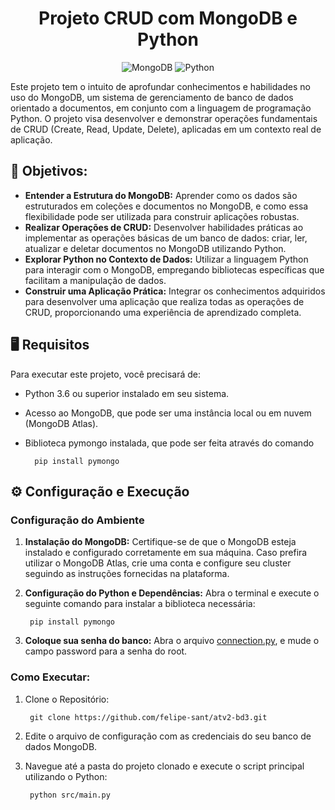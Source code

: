<div align="center">

# Projeto CRUD com MongoDB e Python

![MongoDB](https://img.shields.io/badge/MongoDB-%234ea94b.svg?style=for-the-badge&logo=mongodb&logoColor=white)
![Python](https://img.shields.io/badge/python-3670A0?style=for-the-badge&logo=python&logoColor=ffdd54)

</div>

Este projeto tem o intuito de aprofundar conhecimentos e habilidades no uso do MongoDB, um sistema de gerenciamento de banco de dados orientado a documentos, em conjunto com a linguagem de programação Python. O projeto visa desenvolver e demonstrar operações fundamentais de CRUD (Create, Read, Update, Delete), aplicadas em um contexto real de aplicação.

## 🎯 Objetivos:

- **Entender a Estrutura do MongoDB:** Aprender como os dados são estruturados em coleções e documentos no MongoDB, e como essa flexibilidade pode ser utilizada para construir aplicações robustas.
- **Realizar Operações de CRUD:** Desenvolver habilidades práticas ao implementar as operações básicas de um banco de dados: criar, ler, atualizar e deletar documentos no MongoDB utilizando Python.
- **Explorar Python no Contexto de Dados:** Utilizar a linguagem Python para interagir com o MongoDB, empregando bibliotecas específicas que facilitam a manipulação de dados.
- **Construir uma Aplicação Prática:** Integrar os conhecimentos adquiridos para desenvolver uma aplicação que realiza todas as operações de CRUD, proporcionando uma experiência de aprendizado completa.

## 🖥️ Requisitos

Para executar este projeto, você precisará de:

- Python 3.6 ou superior instalado em seu sistema.
- Acesso ao MongoDB, que pode ser uma instância local ou em nuvem (MongoDB Atlas).
- Biblioteca pymongo instalada, que pode ser feita através do comando

        pip install pymongo

## ⚙️ Configuração e Execução

### Configuração do Ambiente

1. **Instalação do MongoDB:** Certifique-se de que o MongoDB esteja instalado e configurado corretamente em sua máquina. Caso prefira utilizar o MongoDB Atlas, crie uma conta e configure seu cluster seguindo as instruções fornecidas na plataforma.

2. **Configuração do Python e Dependências:** Abra o terminal e execute o seguinte comando para instalar a biblioteca necessária:

        pip install pymongo

3. **Coloque sua senha do banco:** Abra o arquivo [connection.py](src/database/connection.py), e mude o campo password para a senha do root.

### Como Executar:

1. Clone o Repositório:

        git clone https://github.com/felipe-sant/atv2-bd3.git

2. Edite o arquivo de configuração com as credenciais do seu banco de dados MongoDB.

3. Navegue até a pasta do projeto clonado e execute o script principal utilizando o Python:

        python src/main.py

